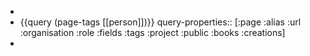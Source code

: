 -
- {{query (page-tags [[person]])}}
  query-properties:: [:page :alias :url :organisation :role :fields :tags :project :public :books :creations]
-